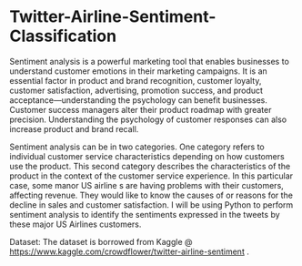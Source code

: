 # Twitter-Airline-Sentiment-Classification

Sentiment analysis is a powerful marketing tool that enables businesses to understand customer emotions in their marketing campaigns. It is an essential factor in product and brand recognition, customer loyalty, customer satisfaction, advertising, promotion success, and product acceptance—understanding the psychology can benefit businesses. Customer success managers alter their product roadmap with greater precision. Understanding the psychology of customer responses can also increase product and brand recall.

Sentiment analysis can be in two categories. One category refers to individual customer service characteristics depending on how customers use the product. This second category describes the characteristics of the product in the context of the customer service experience.
In this particular case, some manor US airline s are having problems with their customers, affecting revenue. They would like to know the causes of or reasons for the decline in sales and customer satisfaction. I will be using Python to perform sentiment analysis to identify the sentiments expressed in the tweets by these major  US Airlines customers.

Dataset: The dataset is borrowed from Kaggle @ https://www.kaggle.com/crowdflower/twitter-airline-sentiment .
